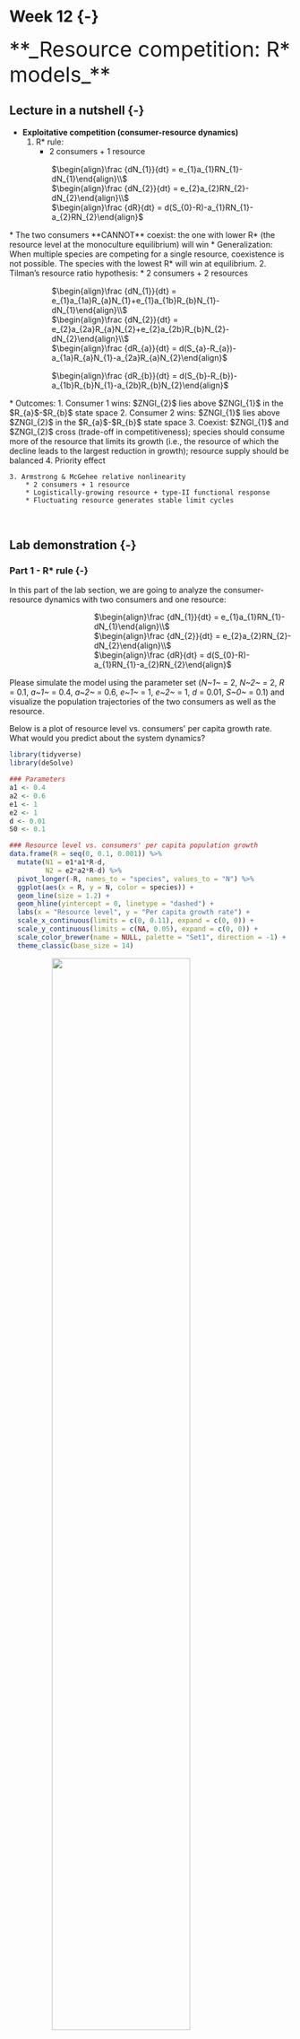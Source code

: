 

# Week 12 {-} 
<div style = "font-size: 28pt"> **_Resource competition: R* models_**</div>

## Lecture in a nutshell {-}

* **Exploitative competition (consumer-resource dynamics)**
    1. R* rule: 
        * 2 consumers + 1 resource
<div style="margin-left: 15%; margin-top: 15px;">$\begin{align}\frac {dN_{1}}{dt} = e_{1}a_{1}RN_{1}-dN_{1}\end{align}\\$</div>
<div style="margin-left: 15%;">$\begin{align}\frac {dN_{2}}{dt} = e_{2}a_{2}RN_{2}-dN_{2}\end{align}\\$</div>
<div style="margin-left: 15%; margin-bottom: 15px;">$\begin{align}\frac {dR}{dt} = d(S_{0}-R)-a_{1}RN_{1}-a_{2}RN_{2}\end{align}$</div>
        * The two consumers **CANNOT** coexist: the one with lower R* (the resource level at the monoculture equilibrium) will win
        * Generalization: When multiple species are competing for a single resource, coexistence is not possible. The species with the lowest R* will win at equilibrium.
    2. Tilman’s resource ratio hypothesis: 
        * 2 consumers + 2 resources
<div style="margin-left: 15%; margin-top: 15px;">$\begin{align}\frac {dN_{1}}{dt} = e_{1}a_{1a}R_{a}N_{1}+e_{1}a_{1b}R_{b}N_{1}-dN_{1}\end{align}\\$</div>
<div style="margin-left: 15%;">$\begin{align}\frac {dN_{2}}{dt} = e_{2}a_{2a}R_{a}N_{2}+e_{2}a_{2b}R_{b}N_{2}-dN_{2}\end{align}\\$</div>
<div style="margin-left: 15%; margin-bottom: 15px;">$\begin{align}\frac {dR_{a}}{dt} = d(S_{a}-R_{a})-a_{1a}R_{a}N_{1}-a_{2a}R_{a}N_{2}\end{align}$</div>
<div style="margin-left: 15%; margin-bottom: 15px;">$\begin{align}\frac {dR_{b}}{dt} = d(S_{b}-R_{b})-a_{1b}R_{b}N_{1}-a_{2b}R_{b}N_{2}\end{align}$</div>        
        * Outcomes: 
            1. Consumer 1 wins: $ZNGI_{2}$ lies above $ZNGI_{1}$ in the $R_{a}$-$R_{b}$ state space
            2. Consumer 2 wins: $ZNGI_{1}$ lies above $ZNGI_{2}$ in the $R_{a}$-$R_{b}$ state space
            3. Coexist: $ZNGI_{1}$ and $ZNGI_{2}$ cross (trade-off in competitiveness); species should consume more of the resource that limits its growth (i.e., the resource of which the decline leads to the largest reduction in growth); resource supply should be balanced
            4. Priority effect
        
    3. Armstrong & McGehee relative nonlinearity
        * 2 consumers + 1 resource
        * Logistically-growing resource + type-II functional response
        * Fluctuating resource generates stable limit cycles
    
<br>

## Lab demonstration {-}

### Part 1 - R* rule {-}
In this part of the lab section, we are going to analyze the consumer-resource dynamics with two consumers and one resource:

<div style="margin-left: 30%;">$\begin{align}\frac {dN_{1}}{dt} = e_{1}a_{1}RN_{1}-dN_{1}\end{align}\\$</div>
<div style="margin-left: 30%;">$\begin{align}\frac {dN_{2}}{dt} = e_{2}a_{2}RN_{2}-dN_{2}\end{align}\\$</div>
<div style="margin-left: 30%; margin-bottom: 15px;">$\begin{align}\frac {dR}{dt} = d(S_{0}-R)-a_{1}RN_{1}-a_{2}RN_{2}\end{align}$</div>

Please simulate the model using the parameter set (_N~1~_ = 2, _N~2~_ = 2, _R_ = 0.1, _a~1~_ = 0.4, _a~2~_ = 0.6, _e~1~_ = 1, _e~2~_ = 1, _d_ = 0.01, _S~0~_ = 0.1) and visualize the population trajectories of the two consumers as well as the resource. 

Below is a plot of resource level vs. consumers' per capita growth rate. What would you predict about the system dynamics? 


```r
library(tidyverse)
library(deSolve)

### Parameters
a1 <- 0.4 
a2 <- 0.6
e1 <- 1
e2 <- 1
d <- 0.01 
S0 <- 0.1

### Resource level vs. consumers' per capita population growth
data.frame(R = seq(0, 0.1, 0.001)) %>%
  mutate(N1 = e1*a1*R-d,
         N2 = e2*a2*R-d) %>%
  pivot_longer(-R, names_to = "species", values_to = "N") %>%
  ggplot(aes(x = R, y = N, color = species)) +
  geom_line(size = 1.2) + 
  geom_hline(yintercept = 0, linetype = "dashed") + 
  labs(x = "Resource level", y = "Per capita growth rate") +
  scale_x_continuous(limits = c(0, 0.11), expand = c(0, 0)) +
  scale_y_continuous(limits = c(NA, 0.05), expand = c(0, 0)) +
  scale_color_brewer(name = NULL, palette = "Set1", direction = -1) + 
  theme_classic(base_size = 14)
```

<img src="12_Week_12_files/figure-html/unnamed-chunk-1-1.png" width="70%" style="display: block; margin: auto;" />


```r
### Model specification
CR_model_2C_1R <- function(times, state, parms){
  with(as.list(c(state, parms)), {
    dN1_dt = e1*a1*R*N1 - d*N1
    dN2_dt = e2*a2*R*N2 - d*N2
    dR_dt =  d*(S0-R) - a1*R*N1 - a2*R*N2
    return(list(c(dN1_dt, dN2_dt, dR_dt)))
  })
}

### Model parameters
times <- seq(0.1, 1000, by = 0.1)  
state <- c(N1 = 2, N2 = 2, R = 0.1)  
parms <- c(a1 = 0.4, a2 = 0.6, e1 = 1, e2 = 1, d = 0.01, S0 = 0.1)  # R and S0 should be the same in the chemostat

### Model application
pop_size <- ode(func = CR_model_2C_1R, times = times, y = state, parms = parms)

### Visualize the population dynamics
pop_size %>%
  as.data.frame() %>%
  pivot_longer(cols = -time, names_to = "species", values_to = "N") %>%
  mutate(trophic = case_when(species %in% c("N1", "N2") ~ "Consumer",
                             TRUE ~ "Resource")) %>%
  ggplot(aes(x = time, y = N, color = species)) + 
  geom_line(size = 1.5) +
  facet_wrap(~ trophic, 
             ncol = 2, 
             scales = "free_y",
             strip.position = "left") +
  theme_classic(base_size = 14) +
  theme(strip.background = element_blank(),
        strip.placement = "outside",
        legend.position = "top",
        legend.title = element_blank(),
        plot.margin = margin(r = 5)) + 
  labs(x = "Time", y = NULL) +
  scale_x_continuous(limits = c(0, 1050), expand = c(0, 0)) +
  scale_y_continuous(limits = c(0, NA), expand = c(0, 0)) +
  scale_color_manual(name = NULL, values = c("#377EB8", "#E41A1C", "#4DAF4A"))
```

<img src="12_Week_12_files/figure-html/unnamed-chunk-2-1.png" width="90%" style="display: block; margin: auto;" />
<div style="height:15px ;"><br></div>

We can see that _N~1~_ goes extinct, as predicted by the R* rule; the remaining consumer _N~2~_ and the resource _R_ exhibit stable coexistence.

<br>

### Part 2 - Tilman’s resource ratio hypothesis {-}

Now we will extend the model in Part 1. into two consumers and two resources:

<div style="margin-left: 15%;">$\begin{align}\frac {dN_{1}}{dt} = e_{1}a_{1a}R_{a}N_{1}+e_{1}a_{1b}R_{b}N_{1}-dN_{1}\end{align}\\$</div>
<div style="margin-left: 15%;">$\begin{align}\frac {dN_{2}}{dt} = e_{2}a_{2a}R_{a}N_{2}+e_{2}a_{2b}R_{b}N_{2}-dN_{2}\end{align}\\$</div>
<div style="margin-left: 15%; margin-bottom: 15px;">$\begin{align}\frac {dR_{a}}{dt} = d(S_{a}-R_{a})-a_{1a}R_{a}N_{1}-a_{2a}R_{a}N_{2}\end{align}$</div>
<div style="margin-left: 15%; margin-bottom: 15px;">$\begin{align}\frac {dR_{b}}{dt} = d(S_{b}-R_{b})-a_{1b}R_{b}N_{1}-a_{2b}R_{b}N_{2}\end{align}$</div>

Here, the two consumers _N~1~_ and _N~2~_ compete for two substitutable resources _R~1~_ and _R~2~_. Under certain conditions, the two consumers are able to coexist:


```r
library(tidyverse)
library(deSolve)

### Model specification
CR_model_2C_2R <- function(time, state, parms){
  with(as.list(c(state, parms)), {
    dN1_dt = e1*a1a*Ra*N1 + e1*a1b*Rb*N1 - d*N1
    dN2_dt = e2*a2a*Ra*N2 + e2*a2b*Rb*N2 - d*N2
    dRa_dt = d*(Sa-Ra) - (a1a*N1*Ra) - (a2a*N2*Ra) 
    dRb_dt = d*(Sb-Rb) - (a1b*N1*Rb) - (a2b*N2*Rb)
    return(list(c(dN1_dt, dN2_dt, dRa_dt, dRb_dt)))
  })
}

### Model parameters
times <- seq(0.1, 2000, by = 0.01)
state <- c(N1 = 0.05, N2 = 0.05, Ra = 0.3, Rb = 0.3)
parms <- c(a1a = 0.4, a1b = 0.8, a2a = 0.6, a2b = 0.5, e1 = 1, e2 = 1, d = 0.1, Sa = 0.3, Sb = 0.3)  # Ra/Rb and S0a/S0b should be the same in the chemostat

### Model application
pop_size <- ode(func = CR_model_2C_2R, times = times, y = state, parms = parms)

### Visualize the population dynamics
pop_size %>%
  as.data.frame() %>%
  pivot_longer(cols = -time, names_to = "species", values_to = "N") %>%
  mutate(trophic = case_when(species %in% c("N1", "N2") ~ "Consumer",
                             TRUE ~ "Resource")) %>%
  ggplot(aes(x = time, y = N, color = species)) + 
  geom_line(size = 1.5) +
  facet_wrap(~ trophic, 
             ncol = 2, 
             scales = "free_y",
             strip.position = "left") +
  theme_classic(base_size = 14) +
  theme(strip.background = element_blank(),
        strip.placement = "outside",
        legend.position = "top",
        legend.title = element_blank(),
        plot.margin = margin(r = 8)) + 
  labs(x = "Time", y = NULL) +
  scale_x_continuous(limits = c(0, 2050), expand = c(0, 0)) +
  scale_y_continuous(limits = c(0, NA), expand = c(0, 0)) +
  scale_color_manual(name = NULL, values = c("#377EB8", "#E41A1C", "#4DAF4A", "#984EA3"))
```

<img src="12_Week_12_files/figure-html/unnamed-chunk-3-1.png" width="90%" style="display: block; margin: auto;" />
<br>

The phase diagram also illustrates stable coexistence of the two consumers: 

```r
### Parameters
a1a <- 0.4
a1b <- 0.8
a2a <- 0.6
a2b <- 0.5
e1 <- 1
e2 <- 1
d <- 0.1

### Slopes and intercepts of the ZNGI's
ZNGI_slope_N1 <- -a1a/a1b
ZNGI_intercept_N1 <- d/(e1*a1b)  
ZNGI_slope_N2 <- -a2a/a2b
ZNGI_intercept_N2 <- d/(e2*a2b)

### Consumption vectors
eqilibrium_Ra <- (d/e1)*((a1b-a2b)/(a2a*a1b-a2b*a1a))
eqilibrium_Rb <- (d/e2)*((a1a-a2a)/(a2b*a1a-a2a*a1b))

convec_df <- data.frame(x = c(eqilibrium_Ra + 6*a1a*eqilibrium_Ra, 
                              eqilibrium_Ra + 6*a2a*eqilibrium_Ra),
                        y = c(eqilibrium_Rb + 6*a1b*eqilibrium_Rb, 
                              eqilibrium_Rb + 6*a2b*eqilibrium_Rb),
                        xend = c(eqilibrium_Ra - a1a*eqilibrium_Ra, 
                              eqilibrium_Ra - a2a*eqilibrium_Ra),
                        yend = c(eqilibrium_Rb - a1b*eqilibrium_Rb, 
                              eqilibrium_Rb - a2b*eqilibrium_Rb),
                        species = c("N1", "N2"))

### Phase diagram
ggplot() + 
  geom_abline(slope = ZNGI_slope_N1, intercept = ZNGI_intercept_N1, color = "#377EB8", size = 1.2) + 
  geom_abline(slope = ZNGI_slope_N2, intercept = ZNGI_intercept_N2, color = "#E41A1C", size = 1.2) + 
  geom_segment(data = convec_df, aes(x = x, y = y, xend = xend, yend = yend, color = species), linetype = "blank") + 
  geom_segment(data = convec_df, aes(x = x, y = y, xend = xend, yend = yend, color = species), size = 0.5, linetype = "dashed", arrow = arrow(type = "closed", length = unit(0.1, "inches")), show.legend = F) +
  geom_path(data = as.data.frame(pop_size), aes(x = Ra, y = Rb)) +
  geom_point(data = as.data.frame(pop_size), aes(x = last(Ra), y = last(Rb)), size = 2.5) +
  theme_classic(base_size = 14) +
  labs(x = expression(italic(R[a])), y = expression(italic(R[b]))) +
  scale_x_continuous(limits = c(0, 0.5), expand = c(0, 0)) +
  scale_y_continuous(limits = c(0, 0.5), expand = c(0, 0)) +
  scale_color_brewer(name = NULL, palette = "Set1", direction = -1,
                     guide = guide_legend(override.aes = list(
                       linetype = "solid", size = 1.2))) +
  coord_fixed(ratio = 1)
```

<img src="12_Week_12_files/figure-html/unnamed-chunk-4-1.png" width="70%" style="display: block; margin: auto;" />

In this particular case, if the initial resource levels _R~a0~_ and _R~b0~_ fall within the upper area bounded by the two consumption vectors, then the two species will coexist.

<br>

### Part 3 - Relative nonlinearity {-}

We have seen in Part 1. that two species cannot coexist on one resource if the consumers consume it in a linear fashion. What if the consumers consume the resource in a non-linear fashion? Could that generate stable coexistence?

In this part of the lab section, we will introduce non-linear (type II) functional response into the consumer-resource model in Part 1. for one of the consumers. We also change the resource equation to logistic growth and allow the two consumers to have different conversion efficiencies and mortality rates:

<div style="margin-left: 25%;">$\begin{align}\frac {dN_{1}}{dt} = e_{1}a_{1}RN_{1}-d_{1}N_{1}\end{align}\\$</div>
<div style="margin-left: 25%;">$\begin{align}\frac {dN_{2}}{dt} = e_{2}\frac{a_{2}R}{k_{2}+R}N_{2}-d_{2}N_{2}\end{align}\\$</div>
<div style="margin-left: 25%; margin-bottom: 15px;">$\begin{align}\frac {dR}{dt} = rR(1-\frac{R}{K})-a_{1}RN_{1}-\frac{a_{2}R}{k_{2}+R}N_{2}\end{align}$</div>

<div style="height:15px ;"><br></div>


```r
library(tidyverse)
library(deSolve)

### Model specification
CR_model_nonlinear <- function(times, state, parms){
  with(as.list(c(state, parms)), {
         dN1_dt = e1*a1*R*N1 - d1*N1
         dN2_dt = e2*(a2*R/(k2+R))*N2 - d2*N2
         dR_dt =  r*R*(1-(R/K)) - a1*R*N1 - ((a2*R)/(k2+R))*N2
         return(list(c(dN1_dt, dN2_dt, dR_dt)))
       })
}

### Model parameters
times <- seq(0, 5000, by = 0.1)  
state <- c(N1 = 0.3, N2 = 19, R = 106) 
parms <- c(a1 = 0.003, a2 = 0.5, k2 = 50, e1 = 0.33, e2 = 0.3, d1 = 0.11, d2 = 0.1, r = 0.1, K = 300)

### Model application
pop_size <- ode(func = CR_model_nonlinear, times = times, y = state, parms = parms)

pop_size %>%
  as.data.frame() %>%
  pivot_longer(cols = -time, names_to = "species", values_to = "N") %>%
  mutate(trophic = case_when(species %in% c("N1", "N2") ~ "Consumer",
                             TRUE ~ "Resource")) %>%
  ggplot(aes(x = time, y = N, color = species)) + 
  geom_line(size = 1.5) +
  facet_wrap(~ trophic, 
             ncol = 2, 
             scales = "free_y",
             strip.position = "left") +
  theme_classic(base_size = 14) +
  theme(strip.background = element_blank(),
        strip.placement = "outside",
        legend.position = "top",
        legend.title = element_blank(),
        plot.margin = margin(r = 5)) + 
  labs(x = "Time", y = NULL) +
  scale_x_continuous(limits = c(0, 5050), expand = c(0, 0)) +
  scale_y_continuous(limits = c(0, NA), expand = c(0, 0)) +
  scale_color_manual(name = NULL, values = c("#377EB8", "#E41A1C", "#4DAF4A"))
```

<img src="12_Week_12_files/figure-html/unnamed-chunk-5-1.png" width="90%" style="display: block; margin: auto;" />
<div style="height:15px ;"><br></div>

As shown in the figure, the two consumers coexist in a fluctuating manner. In fact, the fluctuating properties generated by the combination of logistically growing resources and different nonlinear functions are critical for the coexistence of _n_ species on _k_ < _n_ resources in certain parameter spaces.

<br>

## Additional readings {-}

[Competitive Exclusion](./Additional readings/Armstrong_&_McGehee_1980_AmNat.pdf){target="_blank"}

[A Graphical-Mechanistic Approach to Competition and Predation](./Additional readings/Tilman_1980_AmNat.pdf){target="_blank"}

[Trade-Offs and Coexistence in Consumer-Resource Models: It all Depends on what and where you Eat](./Additional readings/Vincent_et_al_1996_AmNat.pdf){target="_blank"}

<br>

## Assignments {-}

[Apparent Competition and P* Rule](./Assignments/Week12_Apparent Competition.pdf){target="_blank"}

<!-- [Suggested Solutions](./Assignments/Week12_Apparent Competition_with_Solutions.pdf){target="_blank"} -->

